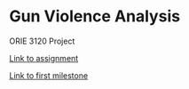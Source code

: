 # Gun Violence Analysis
ORIE 3120 Project

[Link to assignment](https://people.orie.cornell.edu/pfrazier/orie3120/project.html)

[Link to first milestone](https://benrosenberg.info/Gun-Violence-Analysis/)

